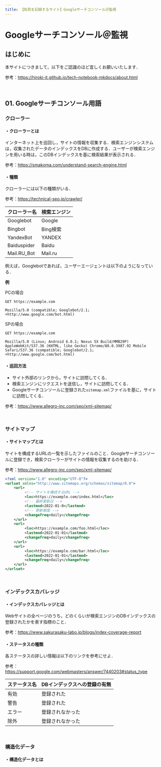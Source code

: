 ```yaml
---
title: 【知見を記録するサイト】Googleサーチコンソール＠監視
---
```


# Googleサーチコンソール＠監視

## はじめに

本サイトにつきまして，以下をご認識のほど宜しくお願いいたします．

参考：https://hiroki-it.github.io/tech-notebook-mkdocs/about.html

<br>

## 01. Googleサーチコンソール用語

### クローラー

#### ・クローラーとは

インターネット上を巡回し，サイトの情報を収集する．検索エンジンシステムは，収集されたデータのインデックスをDBに作成する．ユーザーが検索エンジンを用いる時は，このDBインデックスを基に検索結果が表示される．

参考：https://smakoma.com/understand-search-engine.html

#### ・種類

クローラーには以下の種類がいる．

参考：https://technical-seo.jp/crawler/

| クローラー名 | 検索エンジン |
| :----------- | :----------- |
| Googlebot    | Google       |
| Bingbot      | Bing検索     |
| YandexBot    | YANDEX       |
| Baiduspider  | Baidu        |
| Mail.RU_Bot  | Mail.ru      |

例えば，Googlebotであれば，ユーザーエージェントは以下のようになっている．

**例**

PCの場合

```http
GET https://example.com

Mozilla/5.0 (compatible; Googlebot/2.1; +http://www.google.com/bot.html)
```

SPの場合

```http
GET https://example.com

Mozilla/5.0 (Linux; Android 6.0.1; Nexus 5X Build/MMB29P) AppleWebKit/537.36 (KHTML, like Gecko) Chrome/80.0.3987.92 Mobile Safari/537.36 (compatible; Googlebot/2.1; +http://www.google.com/bot.html)
```

#### ・巡回方法

- サイト外部のリンクから，サイトに訪問してくる．
- 検索エンジンにリクエストを送信し，サイトに訪問してくる．
- Googleサーチコンソールに登録された```sitemap.xml```ファイルを基に，サイトに訪問してくる．

参考：https://www.allegro-inc.com/seo/xml-sitemap/

<br>

### サイトマップ

#### ・サイトマップとは

サイトを構成するURLの一覧を示したファイルのこと．Googleサーチコンソールに登録でき，検索クローラーがサイトの情報を収集するのを助ける．

参考：https://www.allegro-inc.com/seo/xml-sitemap/

```xml
<?xml version="1.0" encoding="UTF-8"?>
<urlset xmlns="http://www.sitemaps.org/schemas/sitemap/0.9">
    <url>
         <!-- サイトを構成するURL -->
         <loc>https://example.com/index.html</loc>
         <!-- 最終更新日 -->
         <lastmod>2022-01-0</lastmod>
         <!-- 更新頻度 -->
         <changefreq>daily</changefreq>
    </url>
    <url>
         <loc>https://example.com/foo.html</loc>
         <lastmod>2022-01-01</lastmod>
         <changefreq>daily</changefreq>
    </url>
    <url>
         <loc>https://example.com/bar.html</loc>
         <lastmod>2022-01-01</lastmod>
         <changefreq>daily</changefreq>
    </url>
</urlset>
```

<br>

### インデックスカバレッジ

#### ・インデックスカバレッジとは

Webサイトの全ページのうち，どのくらいが検索エンジンのDBインデックスの登録されたかを表す指標のこと．

参考：https://www.sakurasaku-labo.jp/blogs/index-coverage-report

#### ・ステータスの種類

各ステータスの詳しい情報は以下のリンクを参考にせよ．

参考：https://support.google.com/webmasters/answer/7440203#status_type

| ステータス名 | DBインデックスへの登録の有無 |
| ------------ | ---------------------------- |
| 有効         | 登録された                   |
| 警告         | 登録された                   |
| エラー       | 登録されなかった             |
| 除外         | 登録されなかった           |

<br>

### 構造化データ

#### ・構造化データとは

<br>
